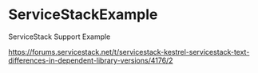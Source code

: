 # ServiceStackExample
ServiceStack Support Example

https://forums.servicestack.net/t/servicestack-kestrel-servicestack-text-differences-in-dependent-library-versions/4176/2